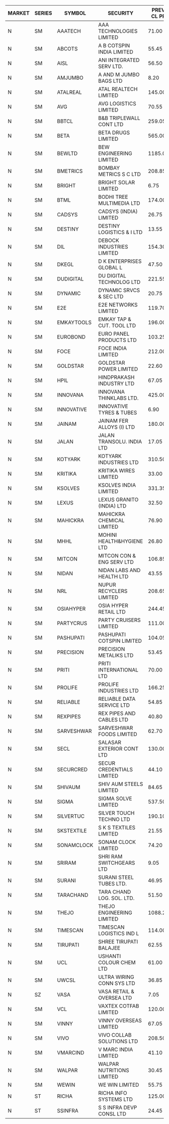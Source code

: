 


| MARKET | SERIES | SYMBOL | SECURITY | PREV CL PR | OPEN PRICE | HIGH PRICE | LOW PRICE | CLOSE PRICE | NET TRDVAL | NET TRDQTY | CORP IND | HI 52 WK | LO 52 WK |
| ----- | ----- | ----- | ----- | ----- | ----- | ----- | ----- | ----- | ----- | ----- | ----- | ----- | ----- |
| N | SM | AAATECH | AAA TECHNOLOGIES LIMITED | 71.00 | 69.00 | 69.00 | 69.00 | 69.00 | 207000.00 | 3000 |  | 78.00 | 42.00 |
| N | SM | ABCOTS | A B COTSPIN INDIA LIMITED | 55.45 | 52.05 | 56.00 | 48.25 | 52.20 | 5608200.00 | 108000 |  | 61.35 | 43.00 |
| N | SM | AISL | ANI INTEGRATED SERV LTD. | 56.50 | 54.10 | 54.10 | 54.05 | 54.05 | 194640.00 | 3600 |  | 72.45 | 23.05 |
| N | SM | AMJUMBO | A AND M JUMBO BAGS LTD | 8.20 | 8.35 | 8.35 | 8.35 | 8.35 | 66800.00 | 8000 |  | 11.90 | 6.35 |
| N | SM | ATALREAL | ATAL REALTECH LIMITED | 145.00 | 124.60 | 124.60 | 124.60 | 124.60 | 199360.00 | 1600 |  | 188.40 | 30.95 |
| N | SM | AVG | AVG LOGISTICS LIMITED | 70.55 | 70.00 | 73.95 | 67.10 | 70.40 | 422280.00 | 6000 |  | 83.00 | 42.00 |
| N | SM | BBTCL | B&B TRIPLEWALL CONT LTD | 259.05 | 272.00 | 272.00 | 250.00 | 256.55 | 13079950.00 | 49000 |  | 291.15 | 67.00 |
| N | SM | BETA | BETA DRUGS LIMITED | 565.00 | 560.00 | 560.00 | 520.60 | 529.90 | 3445130.00 | 6400 |  | 695.00 | 116.20 |
| N | SM | BEWLTD | BEW ENGINEERING LIMITED | 1185.00 | 1171.00 | 1171.00 | 1125.75 | 1125.75 | 5094900.00 | 4500 |  | 1187.20 | 228.15 |
| N | SM | BMETRICS | BOMBAY METRICS S C LTD | 208.85 | 215.00 | 219.25 | 210.00 | 219.25 | 3913020.00 | 18000 |  | 219.25 | 117.90 |
| N | SM | BRIGHT | BRIGHT SOLAR LIMITED | 6.75 | 7.05 | 7.05 | 6.45 | 6.55 | 273450.00 | 42000 |  | 15.55 | 4.60 |
| N | SM | BTML | BODHI TREE MULTIMEDIA LTD | 174.00 | 165.30 | 165.30 | 165.30 | 165.30 | 198360.00 | 1200 |  | 174.00 | 64.05 |
| N | SM | CADSYS | CADSYS (INDIA) LIMITED | 26.75 | 26.00 | 26.15 | 26.00 | 26.15 | 156300.00 | 6000 |  | 36.90 | 18.10 |
| N | SM | DESTINY | DESTINY LOGISTICS & I LTD | 13.55 | 12.90 | 12.90 | 12.90 | 12.90 | 77400.00 | 6000 |  | 15.45 | 8.05 |
| N | SM | DIL | DEBOCK INDUSTRIES LIMITED | 154.30 | 154.00 | 154.00 | 146.70 | 150.95 | 2343600.00 | 15600 |  | 161.00 | 6.30 |
| N | SM | DKEGL | D K ENTERPRISES GLOBAL L | 47.50 | 45.20 | 45.20 | 45.00 | 45.00 | 270600.00 | 6000 |  | 72.60 | 35.10 |
| N | SM | DUDIGITAL | DU DIGITAL TECHNOLOG LTD | 221.55 | 232.60 | 232.60 | 231.10 | 232.60 | 928900.00 | 4000 |  | 232.60 | 95.00 |
| N | SM | DYNAMIC | DYNAMIC SRVCS & SEC LTD | 20.75 | 21.75 | 21.75 | 21.70 | 21.75 | 565200.00 | 26000 |  | 57.70 | 18.00 |
| N | SM | E2E | E2E NETWORKS LIMITED | 119.70 | 117.00 | 122.00 | 114.00 | 120.50 | 2600000.00 | 22000 |  | 139.05 | 36.00 |
| N | SM | EMKAYTOOLS | EMKAY TAP & CUT. TOOL LTD | 196.00 | 188.00 | 188.00 | 188.00 | 188.00 | 225600.00 | 1200 |  | 271.00 | 98.00 |
| N | SM | EUROBOND | EURO PANEL PRODUCTS LTD | 103.25 | 102.50 | 102.50 | 96.40 | 97.15 | 11593900.00 | 118000 |  | 137.00 | 72.05 |
| N | SM | FOCE | FOCE INDIA LIMITED | 212.00 | 221.00 | 221.00 | 218.00 | 218.00 | 263400.00 | 1200 |  | 264.00 | 185.10 |
| N | SM | GOLDSTAR | GOLDSTAR POWER LIMITED | 22.60 | 21.55 | 23.65 | 21.50 | 23.65 | 677400.00 | 30000 |  | 27.05 | 19.70 |
| N | SM | HPIL | HINDPRAKASH INDUSTRY LTD | 67.05 | 63.90 | 63.90 | 63.90 | 63.90 | 766800.00 | 12000 |  | 93.90 | 45.40 |
| N | SM | INNOVANA | INNOVANA THINKLABS LTD. | 425.00 | 405.00 | 405.00 | 403.75 | 403.75 | 808750.00 | 2000 |  | 461.00 | 80.50 |
| N | SM | INNOVATIVE | INNOVATIVE TYRES & TUBES | 6.90 | 7.00 | 7.15 | 6.65 | 6.80 | 953550.00 | 138000 |  | 20.45 | 6.10 |
| N | SM | JAINAM | JAINAM FER ALLOYS (I) LTD | 180.00 | 182.00 | 189.00 | 182.00 | 189.00 | 3741900.00 | 20000 |  | 197.95 | 69.70 |
| N | SM | JALAN | JALAN TRANSOLU. INDIA LTD | 17.05 | 16.25 | 16.25 | 16.25 | 16.25 | 48750.00 | 3000 |  | 18.00 | 3.45 |
| N | SM | KOTYARK | KOTYARK INDUSTRIES LTD | 310.50 | 295.00 | 295.00 | 295.00 | 295.00 | 1180000.00 | 4000 |  | 371.25 | 67.90 |
| N | SM | KRITIKA | KRITIKA WIRES LIMITED | 33.00 | 36.70 | 36.70 | 36.70 | 36.70 | 293600.00 | 8000 |  | 38.50 | 31.00 |
| N | SM | KSOLVES | KSOLVES INDIA LIMITED | 331.35 | 322.05 | 330.25 | 321.00 | 325.65 | 5741440.00 | 17600 |  | 1718.20 | 295.00 |
| N | SM | LEXUS | LEXUS GRANITO (INDIA) LTD | 32.50 | 31.50 | 31.50 | 31.00 | 31.00 | 62500.00 | 2000 |  | 44.45 | 10.30 |
| N | SM | MAHICKRA | MAHICKRA CHEMICAL LIMITED | 76.90 | 82.00 | 83.40 | 82.00 | 83.40 | 372975.00 | 4500 |  | 96.50 | 75.00 |
| N | SM | MHHL | MOHINI HEALTH&HYGIENE LTD | 26.80 | 26.00 | 26.00 | 26.00 | 26.00 | 156000.00 | 6000 |  | 42.75 | 18.95 |
| N | SM | MITCON | MITCON CON & ENG SERV LTD | 106.85 | 101.55 | 112.15 | 101.55 | 107.05 | 28630900.00 | 272000 |  | 137.65 | 33.10 |
| N | SM | NIDAN | NIDAN LABS AND HEALTH LTD | 43.55 | 43.00 | 47.00 | 42.90 | 46.45 | 1801900.00 | 40000 |  | 70.70 | 42.90 |
| N | SM | NRL | NUPUR RECYCLERS LIMITED | 208.65 | 214.95 | 218.90 | 198.25 | 210.05 | 61511900.00 | 300000 |  | 316.05 | 124.20 |
| N | SM | OSIAHYPER | OSIA HYPER RETAIL LTD | 244.45 | 249.00 | 249.00 | 249.00 | 249.00 | 298800.00 | 1200 |  | 315.00 | 117.00 |
| N | SM | PARTYCRUS | PARTY CRUISERS LIMITED | 111.00 | 107.00 | 107.00 | 104.00 | 106.00 | 843000.00 | 8000 |  | 122.00 | 16.50 |
| N | SM | PASHUPATI | PASHUPATI COTSPIN LIMITED | 104.05 | 105.00 | 109.00 | 103.55 | 109.00 | 856640.00 | 8000 |  | 110.00 | 51.20 |
| N | SM | PRECISION | PRECISION METALIKS LTD | 53.45 | 52.00 | 52.00 | 49.30 | 49.85 | 2820700.00 | 56000 |  | 55.95 | 44.10 |
| N | SM | PRITI | PRITI INTERNATIONAL LTD | 70.00 | 70.50 | 73.00 | 70.00 | 70.00 | 908800.00 | 12800 |  | 284.90 | 57.25 |
| N | SM | PROLIFE | PROLIFE INDUSTRIES LTD | 166.25 | 158.00 | 158.00 | 158.00 | 158.00 | 474000.00 | 3000 |  | 191.40 | 39.75 |
| N | SM | RELIABLE | RELIABLE DATA SERVICE LTD | 54.85 | 52.20 | 52.20 | 52.15 | 52.15 | 250440.00 | 4800 |  | 63.45 | 23.75 |
| N | SM | REXPIPES | REX PIPES AND CABLES LTD | 40.80 | 41.45 | 42.50 | 40.00 | 42.45 | 1316600.00 | 32000 |  | 64.35 | 26.00 |
| N | SM | SARVESHWAR | SARVESHWAR FOODS LIMITED | 62.70 | 63.80 | 63.80 | 59.60 | 59.60 | 5412480.00 | 89600 |  | 67.65 | 12.45 |
| N | SM | SECL | SALASAR EXTERIOR CONT LTD | 130.00 | 124.00 | 135.00 | 124.00 | 124.75 | 20121000.00 | 162000 |  | 138.50 | 11.70 |
| N | SM | SECURCRED | SECUR CREDENTIALS LIMITED | 44.10 | 41.90 | 41.90 | 41.90 | 41.90 | 75420.00 | 1800 |  | 67.90 | 12.00 |
| N | SM | SHIVAUM | SHIV AUM STEELS LIMITED | 84.65 | 80.45 | 84.65 | 80.00 | 80.00 | 978000.00 | 12000 |  | 90.00 | 46.50 |
| N | SM | SIGMA | SIGMA SOLVE LIMITED | 537.50 | 512.00 | 535.00 | 512.00 | 512.00 | 1242600.00 | 2400 |  | 745.75 | 37.20 |
| N | SM | SILVERTUC | SILVER TOUCH TECHNO LTD | 190.10 | 181.00 | 194.00 | 180.60 | 182.55 | 6401150.00 | 35000 |  | 211.85 | 72.00 |
| N | SM | SKSTEXTILE | S K S TEXTILES LIMITED | 21.55 | 20.50 | 20.50 | 20.50 | 20.50 | 20500.00 | 1000 |  | 27.00 | 19.00 |
| N | SM | SONAMCLOCK | SONAM CLOCK LIMITED | 74.20 | 74.45 | 74.45 | 70.45 | 73.45 | 655050.00 | 9000 |  | 77.35 | 39.00 |
| N | SM | SRIRAM | SHRI RAM SWITCHGEARS LTD | 9.05 | 9.10 | 9.10 | 9.10 | 9.10 | 54600.00 | 6000 |  | 18.50 | 8.90 |
| N | SM | SURANI | SURANI STEEL TUBES LTD. | 46.95 | 47.50 | 47.50 | 44.70 | 47.45 | 753200.00 | 16000 |  | 47.50 | 17.35 |
| N | SM | TARACHAND | TARA CHAND LOG. SOL. LTD. | 51.50 | 54.00 | 54.20 | 50.00 | 52.70 | 1677000.00 | 32000 |  | 66.00 | 27.40 |
| N | SM | THEJO | THEJO ENGINEERING LIMITED | 1088.25 | 1055.30 | 1069.95 | 1031.15 | 1051.40 | 2212417.50 | 2100 |  | 3950.00 | 826.00 |
| N | SM | TIMESCAN | TIMESCAN LOGISTICS IND L | 114.00 | 121.90 | 121.90 | 102.50 | 104.05 | 2958600.00 | 28000 |  | 161.15 | 74.25 |
| N | SM | TIRUPATI | SHREE TIRUPATI BALAJEE | 62.55 | 65.65 | 65.65 | 65.65 | 65.65 | 590850.00 | 9000 |  | 65.65 | 39.50 |
| N | SM | UCL | USHANTI COLOUR CHEM LTD | 61.00 | 56.00 | 56.00 | 53.00 | 56.00 | 542200.00 | 10000 |  | 67.50 | 27.55 |
| N | SM | UWCSL | ULTRA WIRING CONN SYS LTD | 36.85 | 36.85 | 36.85 | 36.85 | 36.85 | 147400.00 | 4000 |  | 36.85 | 25.30 |
| N | SZ | VASA | VASA RETAIL & OVERSEA LTD | 7.05 | 7.05 | 7.05 | 7.05 | 7.05 | 28200.00 | 4000 |  | 8.90 | 6.75 |
| N | SM | VCL | VAXTEX COTFAB LIMITED | 120.00 | 123.50 | 123.50 | 123.50 | 123.50 | 308750.00 | 2500 |  | 136.20 | 23.30 |
| N | SM | VINNY | VINNY OVERSEAS LIMITED | 67.05 | 70.40 | 70.40 | 70.40 | 70.40 | 211200.00 | 3000 |  | 70.40 | 29.00 |
| N | SM | VIVO | VIVO COLLAB SOLUTIONS LTD | 208.50 | 200.05 | 203.00 | 199.25 | 200.50 | 3211040.00 | 16000 |  | 369.80 | 198.20 |
| N | SM | VMARCIND | V MARC INDIA LIMITED | 41.10 | 40.35 | 40.35 | 40.00 | 40.20 | 482850.00 | 12000 |  | 52.80 | 25.35 |
| N | SM | WALPAR | WALPAR NUTRITIONS LIMITED | 30.45 | 30.45 | 30.45 | 28.95 | 28.95 | 118800.00 | 4000 |  | 51.50 | 27.20 |
| N | SM | WEWIN | WE WIN LIMITED | 55.75 | 53.00 | 53.00 | 53.00 | 53.00 | 159000.00 | 3000 |  | 57.55 | 13.05 |
| N | ST | RICHA | RICHA INFO SYSTEMS LTD | 125.00 | 125.00 | 127.00 | 118.75 | 118.75 | 20129150.00 | 161000 |  | 127.00 | 118.75 |
| N | ST | SSINFRA | S S INFRA DEVP CONSL LTD | 24.45 | 24.50 | 25.20 | 24.10 | 25.20 | 440700.00 | 18000 |  | 47.35 | 10.30 |



